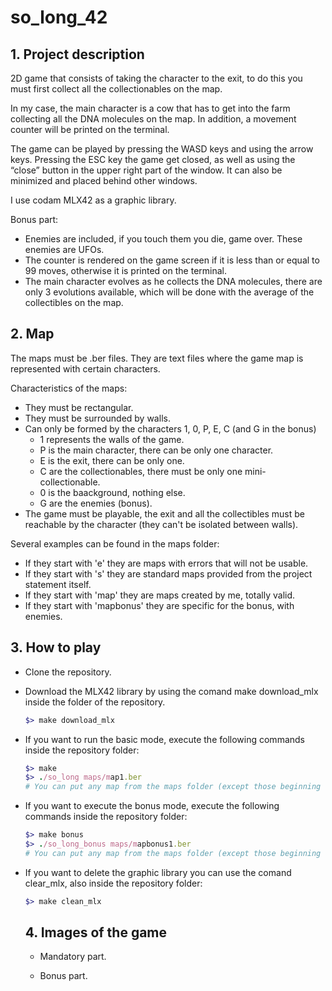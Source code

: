 # so_long_42

## 1. Project description

2D game that consists of taking the character to the exit, to do this you must first collect all the collectionables on the map.

In my case, the main character is a cow that has to get into the farm collecting all the DNA molecules on the map. In addition, a movement counter will be printed on the terminal.

The game can be played by pressing the WASD keys and using the arrow keys. Pressing the ESC key the game get closed, as well as using the “close” button in the upper right part of the window. It can also be minimized and placed behind other windows.

I use codam MLX42 as a graphic library.

Bonus part:
- Enemies are included, if you touch them you die, game over. These enemies are UFOs.
- The counter is rendered on the game screen if it is less than or equal to 99 moves, otherwise it is printed on the terminal.
- The main character evolves as he collects the DNA molecules, there are only 3 evolutions available, which will be done with the average of the collectibles on the map.

## 2. Map

The maps must be .ber files. They are text files where the game map is represented with certain characters.

Characteristics of the maps:
- They must be rectangular.
- They must be surrounded by walls.
- Can only be formed by the characters 1, 0, P, E, C (and G in the bonus)
    - 1 represents the walls of the game.
    - P is the main character, there can be only one character.
    - E is the exit, there can be only one.
    - C are the collectionables, there must be only one mini-collectionable.
    - 0 is the baackground, nothing else.
    - G are the enemies (bonus).
- The game must be playable, the exit and all the collectibles must be reachable by the character (they can't be isolated between walls).

Several examples can be found in the maps folder:
- If they start with 'e' they are maps with errors that will not be usable.
- If they start with 's' they are standard maps provided from the project statement itself.
- If they start with 'map' they are maps created by me, totally valid.
- If they start with 'mapbonus' they are specific for the bonus, with enemies.

## 3. How to play
- Clone the repository.
- Download the MLX42 library by using the comand make download_mlx inside the folder of the repository.
  
  ```ruby
  $> make download_mlx
  ```
- If you want to run the basic mode, execute the following commands inside the repository folder:
  
  ```ruby
  $> make
  $> ./so_long maps/map1.ber
  # You can put any map from the maps folder (except those beginning with e, they give error).
  ```
- If you want to execute the bonus mode, execute the following commands inside the repository folder:
  
  ```ruby
  $> make bonus
  $> ./so_long_bonus maps/mapbonus1.ber
  # You can put any map from the maps folder (except those beginning with e, they give error).
  ```
- If you want to delete the graphic library you can use the comand clear_mlx, also inside the repository folder:
  
  ```ruby
  $> make clean_mlx
  ```

  ## 4. Images of the game
  - Mandatory part.
    
  - Bonus part.
